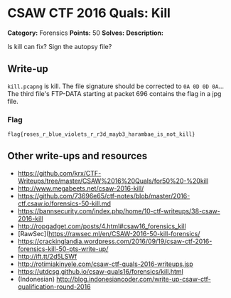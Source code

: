 # CSAW CTF 2016 Quals: Kill

**Category:** Forensics
**Points:** 50
**Solves:**
**Description:**

Is kill can fix? Sign the autopsy file?

## Write-up

`kill.pcapng` is kill. The file signature should be corrected to `0A 0D 0D 0A`... The third file's FTP-DATA starting at packet 696 contains the flag in a jpg file.

### Flag

`flag{roses_r_blue_violets_r_r3d_mayb3_harambae_is_not_kill}`

## Other write-ups and resources

* https://github.com/krx/CTF-Writeups/tree/master/CSAW%2016%20Quals/for50%20-%20kill
* http://www.megabeets.net/csaw-2016-kill/
* https://github.com/73696e65/ctf-notes/blob/master/2016-ctf.csaw.io/forensics-50-kill.md
* https://bannsecurity.com/index.php/home/10-ctf-writeups/38-csaw-2016-kill
* http://ropgadget.com/posts/4.html#csaw16_forensics_kill
* [RawSec](https://rawsec.ml/en/CSAW-2016-50-kill-forensics/
* https://crackinglandia.wordpress.com/2016/09/19/csaw-ctf-2016-forensics-kill-50-pts-write-up/
* http://ift.tt/2d5LSWf
* http://rotimiakinyele.com/csaw-ctf-quals-2016-writeups.jsp
* https://utdcsg.github.io/csaw-quals16/forensics/kill.html
* (Indonesian) http://blog.indonesiancoder.com/write-up-csaw-ctf-qualification-round-2016
